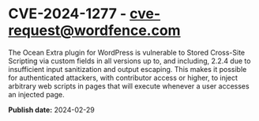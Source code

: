 # CVE-2024-1277 - cve-request@wordfence.com

The Ocean Extra plugin for WordPress is vulnerable to Stored Cross-Site Scripting via custom fields in all versions up to, and including, 2.2.4 due to insufficient input sanitization and output escaping. This makes it possible for authenticated attackers, with contributor access or higher, to inject arbitrary web scripts in pages that will execute whenever a user accesses an injected page.

**Publish date:** 2024-02-29
